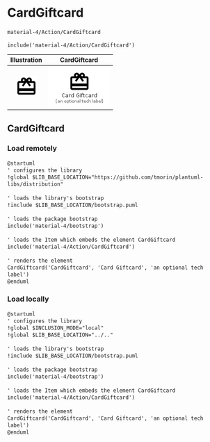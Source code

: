 # CardGiftcard


```text
material-4/Action/CardGiftcard
```

```text
include('material-4/Action/CardGiftcard')
```



| Illustration | CardGiftcard |
| :---: | :---: |
| ![illustration for Illustration](../../material-4/Action/CardGiftcard.png) | ![illustration for CardGiftcard](../../material-4/Action/CardGiftcard.Local.png) |




## CardGiftcard

### Load remotely
```plantuml
@startuml
' configures the library
!global $LIB_BASE_LOCATION="https://github.com/tmorin/plantuml-libs/distribution"

' loads the library's bootstrap
!include $LIB_BASE_LOCATION/bootstrap.puml

' loads the package bootstrap
include('material-4/bootstrap')

' loads the Item which embeds the element CardGiftcard
include('material-4/Action/CardGiftcard')

' renders the element
CardGiftcard('CardGiftcard', 'Card Giftcard', 'an optional tech label')
@enduml
```

### Load locally
```plantuml
@startuml
' configures the library
!global $INCLUSION_MODE="local"
!global $LIB_BASE_LOCATION="../.."

' loads the library's bootstrap
!include $LIB_BASE_LOCATION/bootstrap.puml

' loads the package bootstrap
include('material-4/bootstrap')

' loads the Item which embeds the element CardGiftcard
include('material-4/Action/CardGiftcard')

' renders the element
CardGiftcard('CardGiftcard', 'Card Giftcard', 'an optional tech label')
@enduml
```

